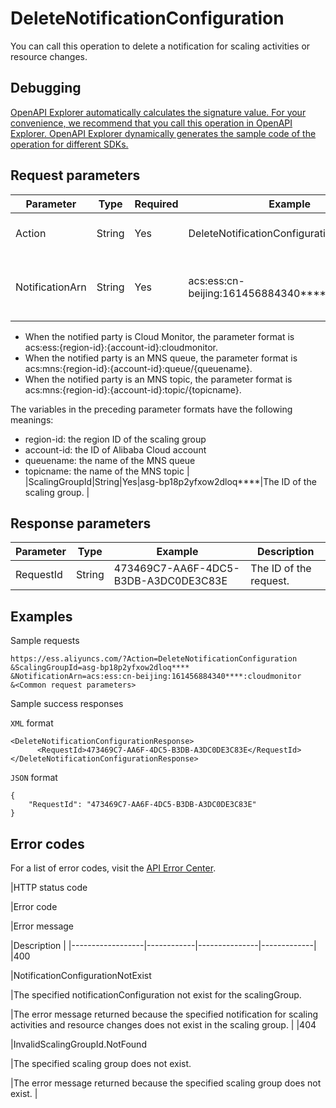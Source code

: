 # DeleteNotificationConfiguration

You can call this operation to delete a notification for scaling activities or resource changes.

## Debugging

[OpenAPI Explorer automatically calculates the signature value. For your convenience, we recommend that you call this operation in OpenAPI Explorer. OpenAPI Explorer dynamically generates the sample code of the operation for different SDKs.](https://api.aliyun.com/#product=Ess&api=DeleteNotificationConfiguration&type=RPC&version=2014-08-28)

## Request parameters

|Parameter|Type|Required|Example|Description|
|---------|----|--------|-------|-----------|
|Action|String|Yes|DeleteNotificationConfiguration|The operation that you want to perform. Set the value to DeleteNotificationConfiguration. |
|NotificationArn|String|Yes|acs:ess:cn-beijing:161456884340\*\*\*\*:cloudmonitor|The Alibaba Cloud Resource Name \(ARN\) of the notified party. The following list describes the formats of this parameter:

-   When the notified party is Cloud Monitor, the parameter format is acs:ess:\{region-id\}:\{account-id\}:cloudmonitor.
-   When the notified party is an MNS queue, the parameter format is acs:mns:\{region-id\}:\{account-id\}:queue/\{queuename\}.
-   When the notified party is an MNS topic, the parameter format is acs:mns:\{region-id\}:\{account-id\}:topic/\{topicname\}.

The variables in the preceding parameter formats have the following meanings:

-   region-id: the region ID of the scaling group
-   account-id: the ID of Alibaba Cloud account
-   queuename: the name of the MNS queue
-   topicname: the name of the MNS topic |
|ScalingGroupId|String|Yes|asg-bp18p2yfxow2dloq\*\*\*\*|The ID of the scaling group. |

## Response parameters

|Parameter|Type|Example|Description|
|---------|----|-------|-----------|
|RequestId|String|473469C7-AA6F-4DC5-B3DB-A3DC0DE3C83E|The ID of the request. |

## Examples

Sample requests

```
https://ess.aliyuncs.com/?Action=DeleteNotificationConfiguration
&ScalingGroupId=asg-bp18p2yfxow2dloq****
&NotificationArn=acs:ess:cn-beijing:161456884340****:cloudmonitor
&<Common request parameters>
```

Sample success responses

`XML` format

```
<DeleteNotificationConfigurationResponse>
      <RequestId>473469C7-AA6F-4DC5-B3DB-A3DC0DE3C83E</RequestId>
</DeleteNotificationConfigurationResponse>
```

`JSON` format

```
{
    "RequestId": "473469C7-AA6F-4DC5-B3DB-A3DC0DE3C83E"
}
```

## Error codes

For a list of error codes, visit the [API Error Center](https://error-center.alibabacloud.com/status/product/Ess).

|HTTP status code

|Error code

|Error message

|Description |
|------------------|------------|---------------|-------------|
|400

|NotificationConfigurationNotExist

|The specified notificationConfiguration not exist for the scalingGroup.

|The error message returned because the specified notification for scaling activities and resource changes does not exist in the scaling group. |
|404

|InvalidScalingGroupId.NotFound

|The specified scaling group does not exist.

|The error message returned because the specified scaling group does not exist. |

